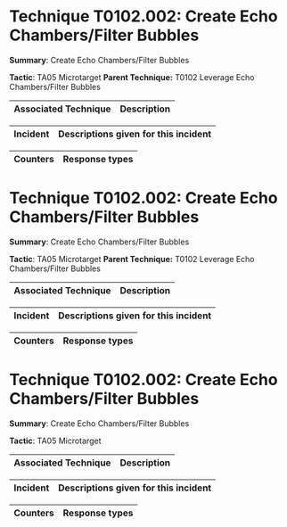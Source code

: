# Technique T0102.002: Create Echo Chambers/Filter Bubbles

**Summary**: Create Echo Chambers/Filter Bubbles

**Tactic**: TA05 Microtarget **Parent Technique:** T0102 Leverage Echo Chambers/Filter Bubbles


| Associated Technique | Description |
| --------- | ------------------------- |



| Incident | Descriptions given for this incident |
| -------- | -------------------- |



| Counters | Response types |
| -------- | -------------- |


# Technique T0102.002: Create Echo Chambers/Filter Bubbles

**Summary**: Create Echo Chambers/Filter Bubbles

**Tactic**: TA05 Microtarget **Parent Technique:** T0102 Leverage Echo Chambers/Filter Bubbles


| Associated Technique | Description |
| --------- | ------------------------- |



| Incident | Descriptions given for this incident |
| -------- | -------------------- |



| Counters | Response types |
| -------- | -------------- |


# Technique T0102.002: Create Echo Chambers/Filter Bubbles

**Summary**: Create Echo Chambers/Filter Bubbles

**Tactic**: TA05 Microtarget


| Associated Technique | Description |
| --------- | ------------------------- |



| Incident | Descriptions given for this incident |
| -------- | -------------------- |



| Counters | Response types |
| -------- | -------------- |


